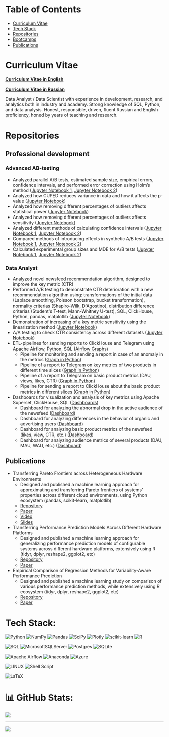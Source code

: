 <!-- ![abstract](./abstract_graph.jpg) -->

# Table of Contents
- [Curriculum Vitae](#curriculum-vitae)
- [Tech Stack](#tech-stack)
- [Repositories](#repositories)
- [Bootcamps](#bootcamps)
- [Publications](#publications)

# Curriculum Vitae

[**Curriculum Vitae in English**](./cv_pavel_valov_data_analyst_english.pdf)

[**Curriculum Vitae in Russian**](./cv_pavel_valov_data_analyst_russian.pdf)

Data Analyst / Data Scientist with experience in development, research, and analytics both in industry and academy.
Strong knowledge of SQL, Python, and data analysis.
Honest, responsible, driven, fluent Russian and English proficiency, honed by years of teaching and research.

# Repositories

## Professional development

### Advanced AB-testing
- Analyzed parallel A/B tests, estimated sample size, empirical errors, confidence intervals, and performed error correction using Holm’s method ([Jupyter Notebook 1](https://github.com/valovpm/ab_testing_advanced/blob/main/chapter_10_problem_02.ipynb), [Jupyter Notebook 2](https://github.com/valovpm/ab_testing_advanced/blob/main/chapter_10_problem_03.ipynb))
- Analyzed how CUPED reduces variance in data and how it affects the p-value ([Jupyter Notebook](https://github.com/valovpm/ab_testing_advanced/blob/main/chapter_09_problem_02.ipynb))
- Analyzed how removing different percentages of outliers affects statistical power ([Jupyter Notebook](https://github.com/valovpm/ab_testing_advanced/blob/main/chapter_06_problem_03.ipynb))
- Analyzed how removing different percentages of outliers affects sensitivity ([Jupyter Notebook](https://github.com/valovpm/ab_testing_advanced/blob/main/chapter_06_problem_02.ipynb))
- Analyzed different methods of calculating confidence intervals ([Jupyter Notebook 1](https://github.com/valovpm/ab_testing_advanced/blob/main/chapter_05_problem_02.ipynb), [Jupyter Notebook 2](https://github.com/valovpm/ab_testing_advanced/blob/main/chapter_05_problem_03.ipynb))
- Compared methods of introducing effects in synthetic A/B tests ([Jupyter Notebook 1](https://github.com/valovpm/ab_testing_advanced/blob/main/chapter_04_problem_05.ipynb), [Jupyter Notebook 2](https://github.com/valovpm/ab_testing_advanced/blob/main/chapter_04_problem_06.ipynb))
- Calculated experimental group sizes and MDE for A/B tests ([Jupyter Notebook 1](https://github.com/valovpm/ab_testing_advanced/blob/main/chapter_03_problem_03.ipynb), [Jupyter Notebook 2](https://github.com/valovpm/ab_testing_advanced/blob/main/chapter_03_problem_05.ipynb))

### Data Analyst
- Analyzed novel newsfeed recommendation algorithm, designed to improve the key metric (CTR)
- Performed A/B testing to demonstrate CTR deterioration with a new recommendation algorithm using: transformations of the initial data (Laplace smoothing, Poisson bootstrap, bucket transformation), normality criterias (Shapiro-Wilk, D'Agostino), distribution difference criterias (Student's T-test, Mann-Whitney U-test), SQL, ClickHouse, Python, pandas, matplotlib ([Jupyter Notebook](https://github.com/valovpm/newsfeed_ab_testing/blob/main/newsfeed_ab_test.ipynb))
- Demonstration of increasing of a key metric sensitivity using the linearization method ([Jupyter Notebook](https://github.com/valovpm/newsfeed_ab_testing/blob/main/newsfeed_linearization.ipynb))
- A/A testing to check CTR consistency across different datasets ([Jupyter Notebook](https://github.com/valovpm/newsfeed_ab_testing/blob/main/newsfeed_aa_test.ipynb))
- ETL-pipelines for sending reports to ClickHouse and Telegram using Apache Airflow, Python, SQL ([Airflow Graphs](https://github.com/valovpm/newsfeed_airflow))
    - Pipeline for monitoring and sending a report in case of an anomaly in the metrics ([Graph in Python](https://github.com/valovpm/newsfeed_airflow/blob/main/airflow_anomaly_telegram.py))
    - Pipeline of a report to Telegram on key metrics of two products in different time slices ([Graph in Python](https://github.com/valovpm/newsfeed_airflow/blob/main/airflow_application_telegram.py))
    - Pipeline of a report to Telegram on basic product metrics (DAU, views, likes, CTR) ([Graph in Python](https://github.com/valovpm/newsfeed_airflow/blob/main/airflow_newsfeed_telegram.py))
    - Pipeline for sending a report to ClickHouse about the basic product metrics in different slices ([Graph in Python](https://github.com/valovpm/newsfeed_airflow/blob/main/airflow_clickhouse.py))
- Dashboards for visualization and analysis of key metrics using Apache Superset, ClickHouse, SQL ([Dashboards](https://github.com/valovpm/newsfeed_dashboards))
    - Dashboard for analyzing the abnormal drop in the active audience of the newsfeed ([Dashboard](https://github.com/valovpm/newsfeed_dashboards#dashboard_01))
    - Dashboard for analyzing differences in the behavior of organic and advertising users ([Dashboard](https://github.com/valovpm/newsfeed_dashboards#dashboard_02))
    - Dashboard for analyzing basic product metrics of the newsfeed (likes, view, CTR, etc.) ([Dashboard](https://github.com/valovpm/newsfeed_dashboards#dashboard_03))
    - Dashboard for analyzing audience metrics of several products (DAU, MAU, WAU, etc.) ([Dashboard](https://github.com/valovpm/newsfeed_dashboards#dashboard_04))

## Publications
- Transferring Pareto Frontiers across Heterogeneous Hardware Environments
    - Designed and published a machine learning approach for approximating and transferring Pareto frontiers of systems' properties across different cloud environments, using Python ecosystem (pandas, scikit-learn, matplotlib)
    - [Repository](https://github.com/valovpm/icpe2020?tab=readme-ov-file#transferring-pareto-frontiers-across-heterogeneous-hardware-environments)
    - [Paper](https://research.spec.org/icpe_proceedings/2020/proceedings/p12.pdf)
    - [Video](https://www.youtube.com/watch?v=fB3WO3q4uLQ)
    - [Slides](https://icpe2020.spec.org/slides/Valov_Transferring.pdf)
- Transferring Performance Prediction Models Across Different Hardware Platforms
    - Designed and published a machine learning approach for generalizing performance prediction models of configurable systems across different hardware platforms, extensively using R (tidyr, dplyr, reshape2, ggplot2, etc)
    - [Repository](https://github.com/valovpm/icpe2017?tab=readme-ov-file#transferring-performance-prediction-models-across-different-hardware-platforms)
    - [Paper](https://research.spec.org/icpe_proceedings/2017/proceedings/p39.pdf)
- Empirical Comparison of Regression Methods for Variability-Aware Performance Prediction
    - Designed and published a machine learning study on comparison of various performance prediction methods, while extensively using R ecosystem (tidyr, dplyr, reshape2, ggplot2, etc)
    - [Repository](https://github.com/valovpm/splc2015?tab=readme-ov-file#empirical-comparison-of-regression-methods-for-variability-aware-performance-prediction)
    - [Paper](https://dl.acm.org/doi/abs/10.1145/2791060.2791069)


<!-- ## 🌐 Socials:
[![LinkedIn](https://img.shields.io/badge/LinkedIn-%230077B5.svg?logo=linkedin&logoColor=white)](https://linkedin.com/in/pavel-valov) -->

<!-- # Обо мне:
Аналитик данных / Ученый по данным с опытом разработки, исследований и аналитики в индустрии и академии.
Уверенное владение SQL, Python, анализом данных.
Честный, ответственный, целеустремленный, свободное владение английским, отточенное годами преподавания и исследований. -->

# Tech Stack:
![Python](https://img.shields.io/badge/python-3670A0?style=for-the-badge&logo=python&logoColor=ffdd54) ![NumPy](https://img.shields.io/badge/numpy-%23013243.svg?style=for-the-badge&logo=numpy&logoColor=white) ![Pandas](https://img.shields.io/badge/pandas-%23150458.svg?style=for-the-badge&logo=pandas&logoColor=white) ![SciPy](https://img.shields.io/badge/SciPy-%230C55A5.svg?style=for-the-badge&logo=scipy&logoColor=%white) ![Plotly](https://img.shields.io/badge/Plotly-%233F4F75.svg?style=for-the-badge&logo=plotly&logoColor=white) ![scikit-learn](https://img.shields.io/badge/scikit--learn-%23F7931E.svg?style=for-the-badge&logo=scikit-learn&logoColor=white) ![R](https://img.shields.io/badge/r-%23276DC3.svg?style=for-the-badge&logo=r&logoColor=white)

![SQL](https://img.shields.io/badge/-SQL-blue?style=for-the-badge) ![MicrosoftSQLServer](https://img.shields.io/badge/Microsoft%20SQL%20Sever-CC2927?style=for-the-badge&logo=microsoft%20sql%20server&logoColor=white) ![Postgres](https://img.shields.io/badge/postgres-%23316192.svg?style=for-the-badge&logo=postgresql&logoColor=white) ![SQLite](https://img.shields.io/badge/sqlite-%2307405e.svg?style=for-the-badge&logo=sqlite&logoColor=white)

![Apache Airflow](https://img.shields.io/badge/Apache%20Airflow-017CEE?style=for-the-badge&logo=Apache%20Airflow&logoColor=white) ![Anaconda](https://img.shields.io/badge/Anaconda-%2344A833.svg?style=for-the-badge&logo=anaconda&logoColor=white) ![Azure](https://img.shields.io/badge/azure-%230072C6.svg?style=for-the-badge&logo=azure-devops&logoColor=white)

![LINUX](https://img.shields.io/badge/Linux-FCC624?style=for-the-badge&logo=linux&logoColor=black) ![Shell Script](https://img.shields.io/badge/shell_script-%23121011.svg?style=for-the-badge&logo=gnu-bash&logoColor=white)

![LaTeX](https://img.shields.io/badge/latex-%23008080.svg?style=for-the-badge&logo=latex&logoColor=white)

# 📊 GitHub Stats:
<!-- ![](https://github-readme-stats.vercel.app/api?username=valovpm&theme=dark&hide_border=false&include_all_commits=false&count_private=false)<br/>
![](https://github-readme-streak-stats.herokuapp.com/?user=valovpm&theme=dark&hide_border=false)<br/> -->
![](https://github-readme-stats.vercel.app/api/top-langs/?username=valovpm&theme=dark&hide_border=false&include_all_commits=false&count_private=false&layout=compact)

---
[![](https://visitcount.itsvg.in/api?id=valovpm&icon=0&color=0)](https://visitcount.itsvg.in)

<!-- Proudly created with GPRM ( https://gprm.itsvg.in ) -->
